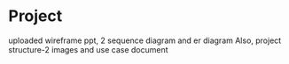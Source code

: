 # Project
uploaded wireframe ppt, 2 sequence diagram and er diagram
Also, project structure-2 images and use case document
